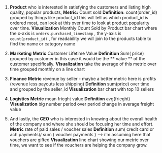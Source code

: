 1. **Product** who is interested in satisfying the customers and listing high quality, popular products,
**Metric:** Count sold
**Definition:** count(order_id) grouped by things like product_id 
this will tell us which product_id is ordered most, can look at this over time to look at product popularity over time.
**Visualization**
Monthly Count Sold by Product  bar chart where the x-axis is `orders.purchased_timestamp` , the y-axis is `count(product_id)` , 
for readability we will join to the products table to find the name or category name 

2. **Marketing**
**Metric** Customer Lifetime Value 
**Definition** Sum( price) grouped by customer in this case it would be the ** value ** of the customer specifically.
**Visualization** take the average of this metric over time grouped monthly on a line chart
 
3. **Finance** 
**Metric** revenue by seller - maybe a better metric here is profits (revenue less payouts less shipping)
**Definition** sum(price) over time and grouped by the seller_id 
**Visualization** bar chart with top 10 sellers 

4. **Logistics**
**Metric** mean frieght value
**Definition** avg(frieght) 
**Visualization** big number period over period change in average freight value

5. And lastly, the **CEO** who is interested in knowing about the overall health of the company and where she should be focusing her time and effort.
**Metric** rate of paid sales / voucher sales
**Definition** sum( credit card or ach payments)/ sum ( voucher payments ) --> i'm assuming here that vouchers are gifted
**Visualization** line chart showing our metric over time, we want to see if the vouchers are helping the company grow.


